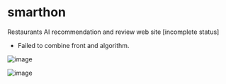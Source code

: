 # smarthon
Restaurants AI recommendation and review web site [incomplete status]


- Failed to combine front and algorithm. 


![image](https://github.com/qwerie/smarthon/assets/111882913/bd81bff2-6726-4659-97b0-0d9c96164863)

![image](https://github.com/qwerie/smarthon/assets/111882913/88b11741-9189-4fed-bacb-dc6e72886877)
